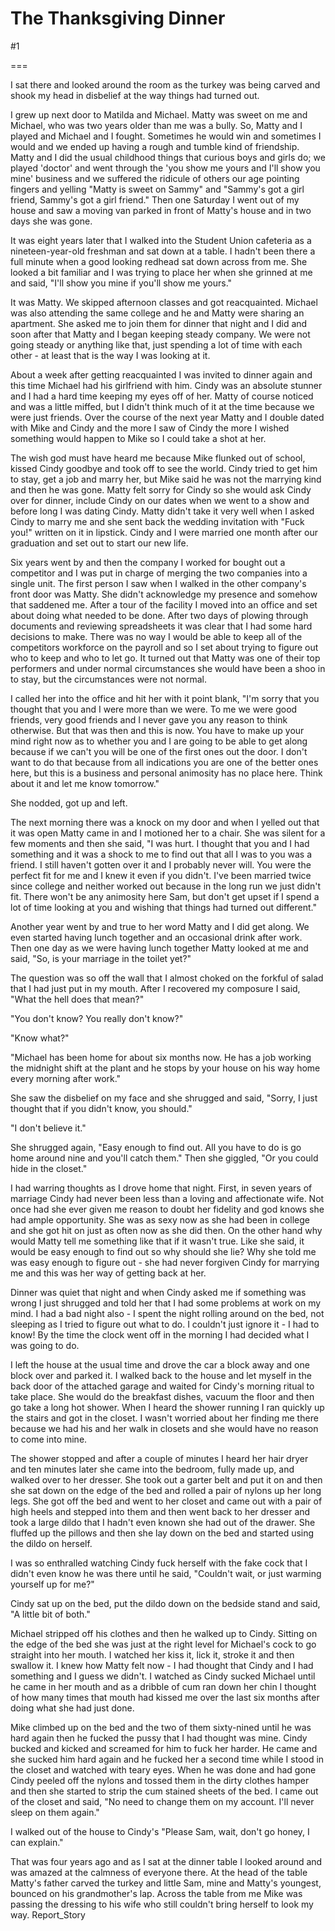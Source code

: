 The Thanksgiving Dinner
=======================
#1 

 

 

===

I sat there and looked around the room as the turkey was being carved and shook my head in disbelief at the way things had turned out. 

 I grew up next door to Matilda and Michael. Matty was sweet on me and Michael, who was two years older than me was a bully. So, Matty and I played and Michael and I fought. Sometimes he would win and sometimes I would and we ended up having a rough and tumble kind of friendship. Matty and I did the usual childhood things that curious boys and girls do; we played 'doctor' and went through the 'you show me yours and I'll show you mine' business and we suffered the ridicule of others our age pointing fingers and yelling "Matty is sweet on Sammy" and "Sammy's got a girl friend, Sammy's got a girl friend." Then one Saturday I went out of my house and saw a moving van parked in front of Matty's house and in two days she was gone. 

 It was eight years later that I walked into the Student Union cafeteria as a nineteen-year-old freshman and sat down at a table. I hadn't been there a full minute when a good looking redhead sat down across from me. She looked a bit familiar and I was trying to place her when she grinned at me and said, "I'll show you mine if you'll show me yours." 

 It was Matty. We skipped afternoon classes and got reacquainted. Michael was also attending the same college and he and Matty were sharing an apartment. She asked me to join them for dinner that night and I did and soon after that Matty and I began keeping steady company. We were not going steady or anything like that, just spending a lot of time with each other - at least that is the way I was looking at it. 

 About a week after getting reacquainted I was invited to dinner again and this time Michael had his girlfriend with him. Cindy was an absolute stunner and I had a hard time keeping my eyes off of her. Matty of course noticed and was a little miffed, but I didn't think much of it at the time because we were just friends. Over the course of the next year Matty and I double dated with Mike and Cindy and the more I saw of Cindy the more I wished something would happen to Mike so I could take a shot at her. 

 The wish god must have heard me because Mike flunked out of school, kissed Cindy goodbye and took off to see the world. Cindy tried to get him to stay, get a job and marry her, but Mike said he was not the marrying kind and then he was gone. Matty felt sorry for Cindy so she would ask Cindy over for dinner, include Cindy on our dates when we went to a show and before long I was dating Cindy. Matty didn't take it very well when I asked Cindy to marry me and she sent back the wedding invitation with "Fuck you!" written on it in lipstick. Cindy and I were married one month after our graduation and set out to start our new life. 

 Six years went by and then the company I worked for bought out a competitor and I was put in charge of merging the two companies into a single unit. The first person I saw when I walked in the other company's front door was Matty. She didn't acknowledge my presence and somehow that saddened me. After a tour of the facility I moved into an office and set about doing what needed to be done. After two days of plowing through documents and reviewing spreadsheets it was clear that I had some hard decisions to make. There was no way I would be able to keep all of the competitors workforce on the payroll and so I set about trying to figure out who to keep and who to let go. It turned out that Matty was one of their top performers and under normal circumstances she would have been a shoo in to stay, but the circumstances were not normal. 

 I called her into the office and hit her with it point blank, "I'm sorry that you thought that you and I were more than we were. To me we were good friends, very good friends and I never gave you any reason to think otherwise. But that was then and this is now. You have to make up your mind right now as to whether you and I are going to be able to get along because if we can't you will be one of the first ones out the door. I don't want to do that because from all indications you are one of the better ones here, but this is a business and personal animosity has no place here. Think about it and let me know tomorrow." 

 She nodded, got up and left. 

 The next morning there was a knock on my door and when I yelled out that it was open Matty came in and I motioned her to a chair. She was silent for a few moments and then she said, "I was hurt. I thought that you and I had something and it was a shock to me to find out that all I was to you was a friend. I still haven't gotten over it and I probably never will. You were the perfect fit for me and I knew it even if you didn't. I've been married twice since college and neither worked out because in the long run we just didn't fit. There won't be any animosity here Sam, but don't get upset if I spend a lot of time looking at you and wishing that things had turned out different." 

 Another year went by and true to her word Matty and I did get along. We even started having lunch together and an occasional drink after work. Then one day as we were having lunch together Matty looked at me and said, "So, is your marriage in the toilet yet?" 

 The question was so off the wall that I almost choked on the forkful of salad that I had just put in my mouth. After I recovered my composure I said, "What the hell does that mean?" 

 "You don't know? You really don't know?" 

 "Know what?" 

 "Michael has been home for about six months now. He has a job working the midnight shift at the plant and he stops by your house on his way home every morning after work." 

 She saw the disbelief on my face and she shrugged and said, "Sorry, I just thought that if you didn't know, you should." 

 "I don't believe it." 

 She shrugged again, "Easy enough to find out. All you have to do is go home around nine and you'll catch them." Then she giggled, "Or you could hide in the closet." 

 I had warring thoughts as I drove home that night. First, in seven years of marriage Cindy had never been less than a loving and affectionate wife. Not once had she ever given me reason to doubt her fidelity and god knows she had ample opportunity. She was as sexy now as she had been in college and she got hit on just as often now as she did then. On the other hand why would Matty tell me something like that if it wasn't true. Like she said, it would be easy enough to find out so why should she lie? Why she told me was easy enough to figure out - she had never forgiven Cindy for marrying me and this was her way of getting back at her. 

 Dinner was quiet that night and when Cindy asked me if something was wrong I just shrugged and told her that I had some problems at work on my mind. I had a bad night also - I spent the night rolling around on the bed, not sleeping as I tried to figure out what to do. I couldn't just ignore it - I had to know! By the time the clock went off in the morning I had decided what I was going to do. 

 I left the house at the usual time and drove the car a block away and one block over and parked it. I walked back to the house and let myself in the back door of the attached garage and waited for Cindy's morning ritual to take place. She would do the breakfast dishes, vacuum the floor and then go take a long hot shower. When I heard the shower running I ran quickly up the stairs and got in the closet. I wasn't worried about her finding me there because we had his and her walk in closets and she would have no reason to come into mine. 

 The shower stopped and after a couple of minutes I heard her hair dryer and ten minutes later she came into the bedroom, fully made up, and walked over to her dresser. She took out a garter belt and put it on and then she sat down on the edge of the bed and rolled a pair of nylons up her long legs. She got off the bed and went to her closet and came out with a pair of high heels and stepped into them and then went back to her dresser and took a large dildo that I hadn't even known she had out of the drawer. She fluffed up the pillows and then she lay down on the bed and started using the dildo on herself. 

 I was so enthralled watching Cindy fuck herself with the fake cock that I didn't even know he was there until he said, "Couldn't wait, or just warming yourself up for me?" 

 Cindy sat up on the bed, put the dildo down on the bedside stand and said, "A little bit of both." 

 Michael stripped off his clothes and then he walked up to Cindy. Sitting on the edge of the bed she was just at the right level for Michael's cock to go straight into her mouth. I watched her kiss it, lick it, stroke it and then swallow it. I knew how Matty felt now - I had thought that Cindy and I had something and I guess we didn't. I watched as Cindy sucked Michael until he came in her mouth and as a dribble of cum ran down her chin I thought of how many times that mouth had kissed me over the last six months after doing what she had just done. 

 Mike climbed up on the bed and the two of them sixty-nined until he was hard again then he fucked the pussy that I had thought was mine. Cindy bucked and kicked and screamed for him to fuck her harder. He came and she sucked him hard again and he fucked her a second time while I stood in the closet and watched with teary eyes. When he was done and had gone Cindy peeled off the nylons and tossed them in the dirty clothes hamper and then she started to strip the cum stained sheets of the bed. I came out of the closet and said, "No need to change them on my account. I'll never sleep on them again." 

 I walked out of the house to Cindy's "Please Sam, wait, don't go honey, I can explain." 

 That was four years ago and as I sat at the dinner table I looked around and was amazed at the calmness of everyone there. At the head of the table Matty's father carved the turkey and little Sam, mine and Matty's youngest, bounced on his grandmother's lap. Across the table from me Mike was passing the dressing to his wife who still couldn't bring herself to look my way. Report_Story 
